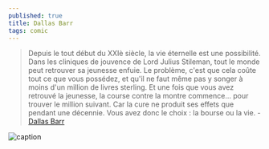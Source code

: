 ```yaml
---
published: true
title: Dallas Barr
tags: comic
---
```

> Depuis le tout début du XXIè siècle, la vie éternelle est une possibilité. Dans les cliniques de jouvence de Lord Julius Stileman, tout le monde peut retrouver sa jeunesse enfuie. Le problème, c'est que cela coûte tout ce que vous possédez, et qu'il ne faut même pas y songer à moins d'un million de livres sterling. Et une fois que vous avez retrouvé la jeunesse, la course contre la montre commence... pour trouver le million suivant. Car la cure ne produit ses effets que pendant une décennie. Vous avez donc le choix : la bourse ou la vie. - [Dallas Barr](https://www.bedetheque.com/serie-90-BD-Dallas-Barr.html)

![caption](https://www.bedetheque.com/media/Couvertures/Couv_51876.jpg)